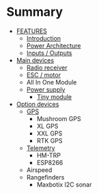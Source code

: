 # Summary

* [FEATURES](README.md)
  * [Introduction](introduction.md)
  * [Power Architecture](power-architecture.md)
  * [Inputs / Outputs](inputs-outputs.md)
* [Main devices](main-devices.md)
  * [Radio receiver](main-devices/radio-receiver.md)
  * [ESC / motor](main-devices/esc-motor.md)
  * All In One Module
  * [Power supply](main-devices/power-supply.md)
    * [Tiny module](main-devices/power-supply/tiny-module.md)
* [Option devices](option-devices.md)
  * [GPS](option-devices/gps.md)
    * Mushroom GPS
    * XL GPS
    * XXL GPS
    * RTK GPS
  * [Telemetry](option-devices/telemetry.md)
    * HM-TRP
    * ESP8266
  * Airspeed
  * Rangefinders
    * Maxbotix I2C sonar

